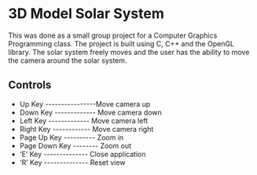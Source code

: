 # 3D Model Solar System

This was done as a small group project for a Computer Graphics Programming class. The project is built using C, C++ and the OpenGL library.
The solar system freely moves and the user has the ability to move the camera around the solar system.

## Controls
* Up Key ----------------Move camera up
* Down Key ------------- Move camera down
* Left Key ------------- Move camera left
* Right Key ------------ Move camera right
* Page Up Key ---------- Zoom in
* Page Down Key -------- Zoom out
* ‘E’ Key -------------- Close application
* ‘R’ Key -------------- Reset view
